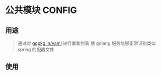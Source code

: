# 公共模块 CONFIG

## 用途
>通过对 [gopkg.in/yaml](https://github.com/go-yaml/yaml) 进行重新封装
>使 golang 服务能够正常识别类似 spring 的配置文件

## 使用
